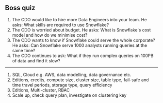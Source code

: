 ## Boss quiz
1. The CDO would like to hire more Data Engineers into your team. He asks: What skills are required to use Snowflake?
2. The CDO is worried about budget. He asks: What is Snowflake's cost model and how do we minimise cost?
3. The CDO wants to know if Snowflake could serve the whole corporate? He asks: Can Snowflake serve 1000 analysts running queries at the same time?
4. The CDO continues to ask: What if they run complex queries on 100PB of data and find it slow?

---
1. SQL, Cloud e.g. AWS, data modelling, data governance etc.
2. Editions, credits, compute size, cluster size, table type, fail-safe and time travel periods, storage type, query efficiency
3. Editions, Multi-cluster, RBAC
4. Scale up, check query plan, investigate on clustering key